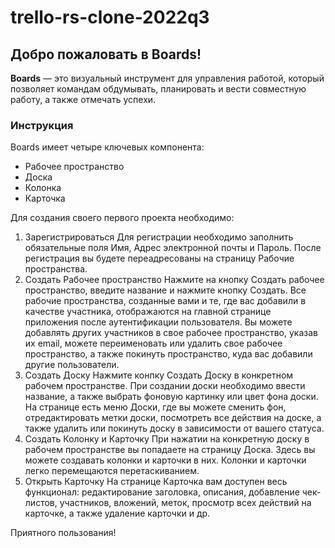 # trello-rs-clone-2022q3
## Добро пожаловать в Boards!
**Boards** — это визуальный инструмент для управления работой, который позволяет командам обдумывать, планировать и вести совместную работу, а также отмечать успехи.
### Инструкция
Boards имеет четыре ключевых компонента:
- Рабочее пространство
- Доска
- Колонка
- Карточка

Для создания своего первого проекта необходимо:
1. Зарегистрироваться 
Для регистрации необходимо заполнить обязательные поля Имя, Адрес электронной почты и Пароль. После регистрация вы будете переадресованы на страницу Рабочие пространства.
2. Создать Рабочее пространство
Нажмите на кнопку Создать рабочее пространство, введите название и нажмите кнопку Создать.
Все рабочие пространства, созданные вами и те, где вас добавили в качестве участника, отображаются на главной странице приложения после аутентификации пользователя. Вы можете добавлять других участников в свое рабочее пространство, указав их email, можете переименовать или удалить свое рабочее пространство, а также покинуть пространство, куда вас добавили другие пользователи.
3. Создать Доску
Нажмите конпку Создать Доску в конкретном рабочем пространстве. При создании доски необходимо ввести название, а также выбрать фоновую картинку или цвет фона доски. На странице есть меню Доски, где вы можете сменить фон, отредактировать метки доски, посмотреть все действия на доске, а также удалить или покинуть доску в зависимости от вашего статуса.
4. Создать Колонку и Карточку
При нажатии на конкретную доску в рабочем пространстве вы попадаете на страницу Доска. Здесь вы можете создавать колонки и карточки в них. Колонки и карточки легко перемещаются перетаскиванием.
5. Открыть Карточку
На странице Карточка вам доступен весь функционал: редактирование заголовка, описания, добавление чек-листов, участников, вложений, меток, просмотр всех действий на карточке, а также удаление карточки и др.

Приятного пользования!